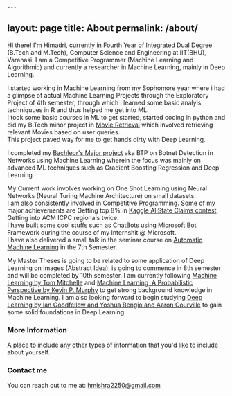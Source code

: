 	---
layout: page
title: About
permalink: /about/
---

<p>
Hi there! I'm Himadri, currently in Fourth Year of Integrated Dual Degree (B.Tech and M.Tech), Computer Science and Engineering at IIT(BHU), Varanasi. I am a Competitive Programmer (Machine Learning and Algorithmic) and currently a researcher in Machine Learning, mainly in Deep Learning. 
</p>
<p>
I started working in Machine Learning from my Sophomore year where i had a glimpse of actual Machine Learning Projects through the Exploratory Project of 4th semester, through which i learned some basic analyis techniquues in R and thus helped me get into ML. <br>
I took some basic courses in ML to get started, started coding in python and did my B.Tech minor project in <a href="https://github.com/hmishra2250/SixthSemProject">Movie Retrieval</a> which involved retrieving relevant Movies based on user queries. <br>
This project paved way for me to get hands dirty with Deep Learning.
</p>
<p>
I completed my <a href="https://github.com/hmishra2250/BTP">Bachleor's Major project</a> aka BTP on Botnet Detection in Networks using Machine Learning wherein the focus was mainly on advanced ML techniques such as Gradient Boosting Regression and Deep Learning
</p>
<p>
My Current work involves working on One Shot Learning using Neural Networks (Neural Turing Machine Architecture) on small datasets. <br>
I am also consistently involved in Competitive Programming. Some of my major achievements are Getting top 8% in <a href="https://www.kaggle.com/c/allstate-claims-severity/">Kaggle AllState Claims contest</a>, Getting into ACM ICPC regionals twice. <br>
I have built some cool stuffs such as ChatBots using Microsoft Bot Framework during the course of my Internshit @ Microsoft. <br>
I have also delivered a small talk in the seminar course on <a href="https://www.linkedin.com/pulse/automatic-machine-learning-himadri-mishra?trk=prof-post">Automatic Machine Learning</a> in the 7th Semester.
</p>
<p>
My Master Theses is going to be related to some application of Deep Learning on Images (Abstract Idea), is going to commence in 8th semester and will be completed by 10th semester. I am currently following <a href="http://www.cs.cmu.edu/afs/cs.cmu.edu/user/mitchell/ftp/mlbook.html">Machine Learning by Tom Mitchelle</a> and <a href=https://mitpress.mit.edu/books/machine-learning-0">Machine Learning, A Probabilistic Perspective by Kevin P. Murphy</a> to get strong background knowledge in Machine Learning. I am also looking forward to begin studying <a href="http://www.deeplearningbook.org/">Deep Learning  by Ian Goodfellow and Yoshua Bengio and Aaron Courville</a> to gain some solid foundations in Deep Learning.
</p>

### More Information

A place to include any other types of information that you'd like to include about yourself.

### Contact me

You can reach out to me at: [hmishra2250@gmail.com](mailto:hmishra2250@gmail.com)
